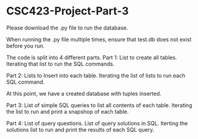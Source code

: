 # CSC423-Project-Part-3


Please download the .py file to run the database. 

When running the .py file multiple times, ensure that test.db does not exist before you run. 

The code is split into 4 different parts. 
Part 1: 
  List to create all tables.
  Iterating that list to run the SQL commands.
  
Part 2:
  Lists to Insert into each table.
  Iterating the list of lists to run each SQL command.
  
At this point, we have a created database with tuples inserted.

Part 3: 
  List of simple SQL queries to list all contents of each table.
  Iterating the list to run and print a snapshop of each table.
  
Part 4:
  List of query questions.
  List of query solutions in SQL.
  Iterting the solutions list to run and print the results of each SQL query.
  
 
